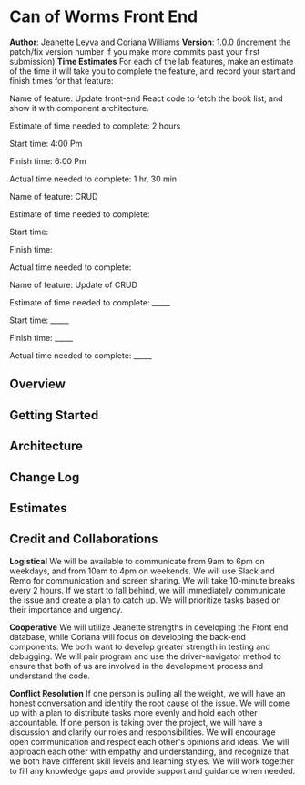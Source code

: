 # Can of Worms Front End

**Author**: Jeanette Leyva and Coriana Williams
**Version**: 1.0.0 (increment the patch/fix version number if you make more commits past your first submission)
**Time Estimates**
For each of the lab features, make an estimate of the time it will take you to complete the feature, and record your start and finish times for that feature:

Name of feature: Update front-end React code to fetch the book list, and show it with component architecture.

Estimate of time needed to complete: 2 hours

Start time: 4:00 Pm

Finish time: 6:00 Pm

Actual time needed to complete: 1 hr, 30 min.

Name of feature: CRUD

Estimate of time needed to complete: 

Start time: 

Finish time: 

Actual time needed to complete: 

Name of feature: Update of CRUD

Estimate of time needed to complete: _____

Start time: _____

Finish time: _____

Actual time needed to complete: _____


## Overview
<!-- Provide a high level overview of what this application is and why you are building it, beyond the fact that it's an assignment for this class. (i.e. What's your problem domain?) -->

## Getting Started
<!-- What are the steps that a user must take in order to build this app on their own machine and get it running? -->

## Architecture
<!-- Provide a detailed description of the application design. What technologies (languages, libraries, etc) you're using, and any other relevant design information. -->

## Change Log
<!-- Use this area to document the iterative changes made to your application as each feature is successfully implemented. Use time stamps. Here's an example:

01-01-2001 4:59pm - Application now has a fully-functional express server, with a GET route for the location resource. -->

## Estimates
<!-- See below -->

## Credit and Collaborations
**Logistical**
We will be available to communicate from 9am to 6pm on weekdays, and from 10am to 4pm on weekends.
We will use Slack and Remo for communication and screen sharing.
We will take 10-minute breaks every 2 hours.
If we start to fall behind, we will immediately communicate the issue and create a plan to catch up. We will prioritize tasks based on their importance and urgency.

**Cooperative**
We will utilize Jeanette strengths in developing the Front end database, while Coriana will focus on developing the back-end components.
We both want to develop greater strength in testing and debugging.
We will pair program and use the driver-navigator method to ensure that both of us are involved in the development process and understand the code.

**Conflict Resolution**
If one person is pulling all the weight, we will have an honest conversation and identify the root cause of the issue. We will come up with a plan to distribute tasks more evenly and hold each other accountable.
If one person is taking over the project, we will have a discussion and clarify our roles and responsibilities. We will encourage open communication and respect each other's opinions and ideas.
We will approach each other with empathy and understanding, and recognize that we both have different skill levels and learning styles. We will work together to fill any knowledge gaps and provide support and guidance when needed.

